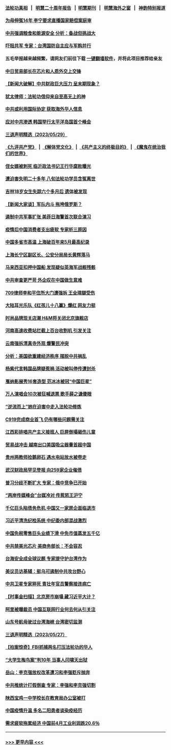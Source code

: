 #### [法轮功真相](https://github.com/gfw-breaker/truth/blob/master/README.md?t=0) &nbsp;&nbsp;|&nbsp;&nbsp; [明慧二十周年报告](https://github.com/gfw-breaker/mh-reports/blob/master/README.md?t=0) &nbsp;&nbsp;|&nbsp;&nbsp;[明慧期刊](https://github.com/gfw-breaker/mh-qikan) &nbsp;&nbsp;|&nbsp;&nbsp; [明慧海外之窗](https://github.com/gfw-breaker/mh-news/blob/master/README.md?t=0) &nbsp;&nbsp;|&nbsp;&nbsp; [神韵特别报道](https://github.com/gfw-breaker/mh-news/blob/master/shenyun.md?t=0)
#### [为母伸冤14年 李宁要求直播国家赔偿案庭审](../pages/nsc413/n14004992.md?t=05300643) 
#### [中共强调粮食和能源安全 分析：备战但挑战大](../pages/nsc413/n14006155.md?t=05300643) 
#### [吓阻共军 专家：台湾国防自主应与军购并行](../pages/nsc413/n14005703.md?t=05300643) 
#### 五毛举报越来越频繁，请网友们前往下载 [一键翻墙软件](https://github.com/gfw-breaker/ssr-accounts)，并将此项目推荐给亲友
#### [中日贸易部长在芯片和人质外交上交锋](../pages/nsc413/n14006142.md?t=05300643) 
#### [【新闻大破解】中共财政巨大压力 呈末期现象？](../pages/nsc413/n14006032.md?t=05300643) 
#### [犹太律师：法轮功信仰来自至高无上的神](../pages/nsc413/n14005864.md?t=05300643) 
#### [中共或利用国际协定 获取海外华人信息](../pages/nsc413/n14006081.md?t=05300643) 
#### [应对中共渗透 韩国举行太平洋岛国首个峰会](../pages/nsc413/n14006052.md?t=05300643) 
#### [三退声明精选（2023/05/29）](../pages/nsc413/n14006072.md?t=05300643) 
#### [《九评共产党》](https://github.com/begood0513/9ping.md/blob/master/README.md) &nbsp;|&nbsp; [《解体党文化》](../../../../jtdwh.md/blob/master/README.md)  &nbsp;|&nbsp; [《共产主义的终极目的》](../../../../gczydzjmd.md/blob/master/README.md) &nbsp;|&nbsp; [《魔鬼在统治我们的世界》](../../../../mgztzwmdsj.md/blob/master/README.md) 
#### [侄女婿被刺死 临沂政法书记王行华腐败曝光](../pages/nsc413/n14005171.md?t=05300643) 
#### [遭迫害失明二十多年 八旬法轮功学员含冤离世](../pages/nsc413/n14005431.md?t=05300643) 
#### [吉林18岁女生失踪六个多月后 遗体被发现](../pages/nsc413/n14005893.md?t=05300643) 
#### [【新闻大家谈】军队内斗 拖垮俄罗斯？](../pages/nsc413/n14005951.md?t=05300643) 
#### [遏制中共军事扩张 美菲日海警首次联合演习](../pages/nsc413/n14005888.md?t=05300643) 
#### [疫情后中国消费者支出疲软 专家析三原因](../pages/nsc413/n14005919.md?t=05300643) 
#### [中国多省市高温 上海破百年来5月最高纪录](../pages/nsc413/n14005794.md?t=05300643) 
#### [上海长宁区副区长、公安分局局长黄辉落马](../pages/nsc413/n14005869.md?t=05300643) 
#### [马来西亚扣押中国船 发现疑似英海军战舰残骸](../pages/nsc413/n14005866.md?t=05300643) 
#### [中共审查更严苛 外企叹在中国做生意难](../pages/nsc413/n14005796.md?t=05300643) 
#### [709律师李和平住所大门遭强拆 王全璋腿受伤](../pages/nsc413/n14005785.md?t=05300643) 
#### [大陆耳光乐队《红孩儿十八赢》爆红 网友力挺](../pages/nsc413/n14005673.md?t=05300643) 
#### [时尚品牌现关店潮 H&M将关闭北京旗舰店](../pages/nsc413/n14005610.md?t=05300643) 
#### [河南高速收费站拦截上百台收割机 引发关注](../pages/nsc413/n14005501.md?t=05300643) 
#### [云南强拆清真寺外观 爆警民冲突](../pages/nsc413/n14005561.md?t=05300643) 
#### [分析：美国欲重建经济秩序 摆脱中共祸乱](../pages/nsc413/n14005488.md?t=05300643) 
#### [杨紫代言韩国品牌疑惹祸 活动被叫停传遭封杀](../pages/nsc413/n14005496.md?t=05300643) 
#### [戛纳影展秀16套造型 范冰冰被冠“中国巨星”](../pages/nsc413/n14005474.md?t=05300643) 
#### [万人演唱会10次被狂喊退票 歌手薛之谦傻眼](../pages/nsc413/n14005453.md?t=05300643) 
#### [“逆流而上”她在迫害中走入法轮功修炼](../pages/nsc413/n13994363.md?t=05300643) 
#### [C919完成商业首飞 仍有哪些问题需关注](../pages/nsc413/n14005421.md?t=05300643) 
#### [江西彩排唱共产主义接班人 巨屏倒塌砸伤儿童](../pages/nsc413/n14005329.md?t=05300643) 
#### [贸易战冲击 越南出口美国吸尘器量首超中国](../pages/nsc413/n14005314.md?t=05300643) 
#### [贵州两教师捡鹅卵石 遇水电站放水被卷走](../pages/nsc413/n14005217.md?t=05300643) 
#### [武汉财政局罕见登报 向259家企业催债](../pages/nsc413/n14005218.md?t=05300643) 
#### [普习分歧不断扩大 专家：俄中竞争已开始](../pages/nsc413/n14005128.md?t=05300643) 
#### [“两岸传媒峰会”台媒冷对 传惹怒王沪宁](../pages/nsc413/n14005163.md?t=05300643) 
#### [千亿巨头陷债务危机 中国又一家房企面临退市](../pages/nsc413/n14005121.md?t=05300643) 
#### [习近平清洗纪检系统 中纪委内部混战激烈](../pages/nsc413/n14005124.md?t=05300643) 
#### [中国免税零售巨头业绩下滑 中免市值蒸发五千亿](../pages/nsc413/n14005108.md?t=05300643) 
#### [中共禁美光芯片 美商务部长：不会容忍](../pages/nsc413/n14005101.md?t=05300643) 
#### [台海安全成全球议题 专家提守护台湾作为](../pages/nsc413/n14005045.md?t=05300643) 
#### [美议员访基辅：挺乌可遏制中共攻台野心](../pages/nsc413/n14005081.md?t=05300643) 
#### [中共卫星专家猝死 青壮年官员警察接连病亡](../pages/nsc413/n14005090.md?t=05300643) 
#### [【时事金扫描】北京房市崩塌 藏习近平大计？](../pages/nsc413/n14005071.md?t=05300643) 
#### [阿里被曝裁员 中国互联网行业何去何从引关注](../pages/nsc413/n14005087.md?t=05300643) 
#### [山东号航母驶过台湾海峡 台湾密切监测](../pages/nsc413/n14005068.md?t=05300643) 
#### [三退声明精选（2023/05/27）](../pages/nsc413/n14005080.md?t=05300643) 
#### [【拍案惊奇】FBI抓捕两名打压法轮功的华人](../pages/nsc413/n14005056.md?t=05300643) 
#### [“大学生掏鸟案”判10年 当事人闫啸天出狱](../pages/nsc413/n14005005.md?t=05300643) 
#### [岳山：李克强放权改革遭习和李强贬斥抛弃](../pages/nsc413/n14004847.md?t=05300643) 
#### [中共推统计打假倒查 专家：李强和李克强切割](../pages/nsc413/n14004910.md?t=05300643) 
#### [陕西宝鸡一中学校长在教育局办公室被打](../pages/nsc413/n14004932.md?t=05300643) 
#### [中国疫情升温 多名二阳患者谈染疫经历](../pages/nsc413/n14004993.md?t=05300643) 
#### [需求疲软拖累经济 中国前4月工业利润跌20.6％](../pages/nsc413/n14004981.md?t=05300643) 

----
#### [ >>> 更早内容 <<< ](../indexes/nsc413-earlier.md)
